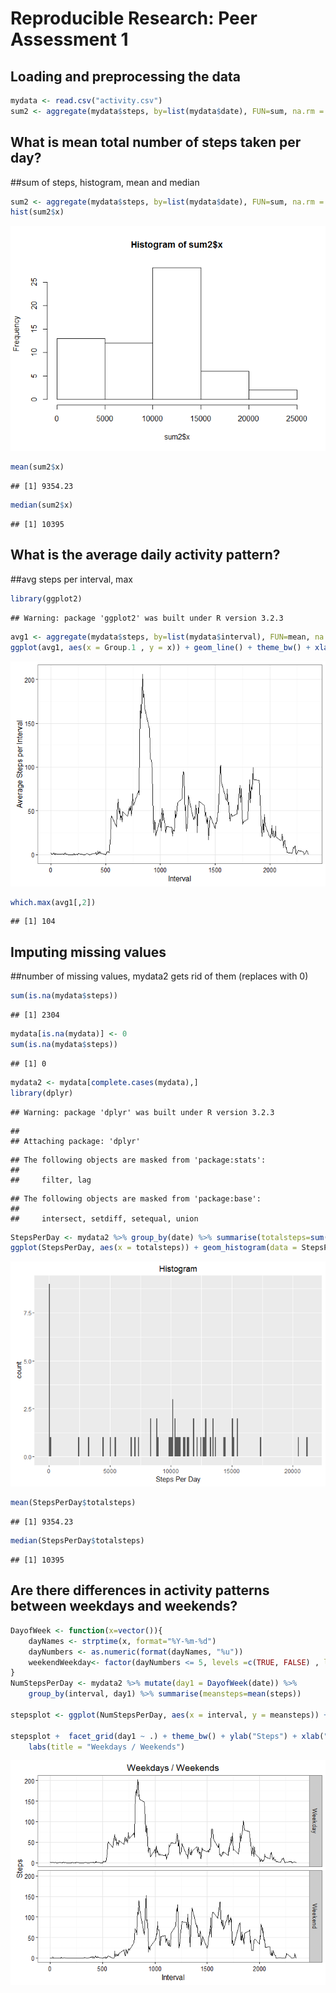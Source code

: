 # Reproducible Research: Peer Assessment 1


## Loading and preprocessing the data


```r
mydata <- read.csv("activity.csv")
sum2 <- aggregate(mydata$steps, by=list(mydata$date), FUN=sum, na.rm = TRUE)
```

## What is mean total number of steps taken per day?

##sum of steps, histogram, mean and median 

```r
sum2 <- aggregate(mydata$steps, by=list(mydata$date), FUN=sum, na.rm = TRUE)
hist(sum2$x)
```

![](PA1_template_files/figure-html/unnamed-chunk-2-1.png)

```r
mean(sum2$x)
```

```
## [1] 9354.23
```

```r
median(sum2$x)
```

```
## [1] 10395
```
## What is the average daily activity pattern?
##avg steps per interval, max

```r
library(ggplot2)
```

```
## Warning: package 'ggplot2' was built under R version 3.2.3
```

```r
avg1 <- aggregate(mydata$steps, by=list(mydata$interval), FUN=mean, na.rm = TRUE)
ggplot(avg1, aes(x = Group.1 , y = x)) + geom_line() + theme_bw() + xlab("Interval") + ylab("Average Steps per Interval")
```

![](PA1_template_files/figure-html/unnamed-chunk-3-1.png)

```r
which.max(avg1[,2])
```

```
## [1] 104
```

## Imputing missing values
##number of missing values, mydata2 gets rid of them (replaces with 0)

```r
sum(is.na(mydata$steps))
```

```
## [1] 2304
```

```r
mydata[is.na(mydata)] <- 0
sum(is.na(mydata$steps))
```

```
## [1] 0
```

```r
mydata2 <- mydata[complete.cases(mydata),]
library(dplyr)
```

```
## Warning: package 'dplyr' was built under R version 3.2.3
```

```
## 
## Attaching package: 'dplyr'
```

```
## The following objects are masked from 'package:stats':
## 
##     filter, lag
```

```
## The following objects are masked from 'package:base':
## 
##     intersect, setdiff, setequal, union
```

```r
StepsPerDay <- mydata2 %>% group_by(date) %>% summarise(totalsteps=sum(steps))
ggplot(StepsPerDay, aes(x = totalsteps)) + geom_histogram(data = StepsPerDay, binwidth = 100) + xlab("Steps Per Day") + labs(title = "Histogram")
```

![](PA1_template_files/figure-html/unnamed-chunk-4-1.png)

```r
mean(StepsPerDay$totalsteps)
```

```
## [1] 9354.23
```

```r
median(StepsPerDay$totalsteps)
```

```
## [1] 10395
```


## Are there differences in activity patterns between weekdays and weekends?


```r
DayofWeek <- function(x=vector()){
    dayNames <- strptime(x, format="%Y-%m-%d")
    dayNumbers <- as.numeric(format(dayNames, "%u"))
    weekendWeekday<- factor(dayNumbers <= 5, levels =c(TRUE, FALSE) , labels = c("Weekday", "Weekend"))
} 
NumStepsPerDay <- mydata2 %>% mutate(day1 = DayofWeek(date)) %>%
    group_by(interval, day1) %>% summarise(meansteps=mean(steps))

stepsplot <- ggplot(NumStepsPerDay, aes(x = interval, y = meansteps)) + geom_line() 

stepsplot +  facet_grid(day1 ~ .) + theme_bw() + ylab("Steps") + xlab("Interval") +
    labs(title = "Weekdays / Weekends")
```

![](PA1_template_files/figure-html/unnamed-chunk-5-1.png)
